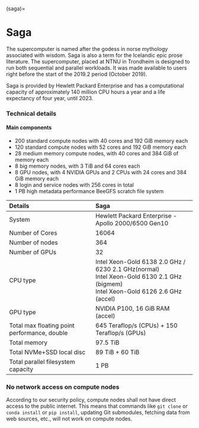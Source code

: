 (saga)=

# Saga

The supercomputer is named after the godess in norse mythology associated with wisdom. Saga is also a term for the Icelandic epic prose literature. The supercomputer, placed at NTNU in Trondheim is designed to run both sequential and parallel workloads. It was made available to users right before the start of the 2019.2 period (October 2019).

Saga is provided by Hewlett Packard Enterprise and has a computational capacity of approximately 140 million CPU hours a year and a life expectancy of four year, until 2023.


### Technical details

#### Main components

* 200 standard compute nodes with 40 cores and 192 GiB memory each
* 120 standard compute nodes with 52 cores and 192 GiB memory each
* 28 medium memory compute nodes, with 40 cores and 384 GiB of memory each
* 8 big memory nodes, with 3 TiB and 64 cores each
* 8 GPU nodes, with 4 NVIDIA GPUs and 2 CPUs with 24 cores and 384 GiB memory each
* 8 login and service nodes with 256 cores in total
* 1 PB high metadata performance BeeGFS scratch file system

| Details     | Saga     |
| :------------- | :------------- |
| System     |Hewlett Packard Enterprise - Apollo 2000/6500 Gen10  |
| Number of Cores     |	16064  |
| Number of nodes     |	364  |
| Number of GPUs | 32 |
| CPU type     |	Intel Xeon-Gold 6138 2.0 GHz / 6230 2.1 GHz(normal)<br> Intel Xeon-Gold 6130 2.1 GHz (bigmem)<br> Intel Xeon-Gold 6126 2.6 GHz (accel)  |
| GPU type     |    NVIDIA P100, 16 GiB RAM (accel) |
| Total max floating point performance, double     |	645 Teraflop/s (CPUs) + 150 Teraflop/s (GPUs) |
| Total memory     |	97.5 TiB  |
| Total NVMe+SSD local disc | 89 TiB + 60 TiB |
| Total parallel filesystem capacity     |	1 PB  |


### No network access on compute nodes

According to our security policy, compute nodes shall not have direct access to
the public internet. This means that commands like `git clone` or `conda
install` or `pip install`, updating Git submodules, fetching data from web
sources, etc., will not work on compute nodes.
